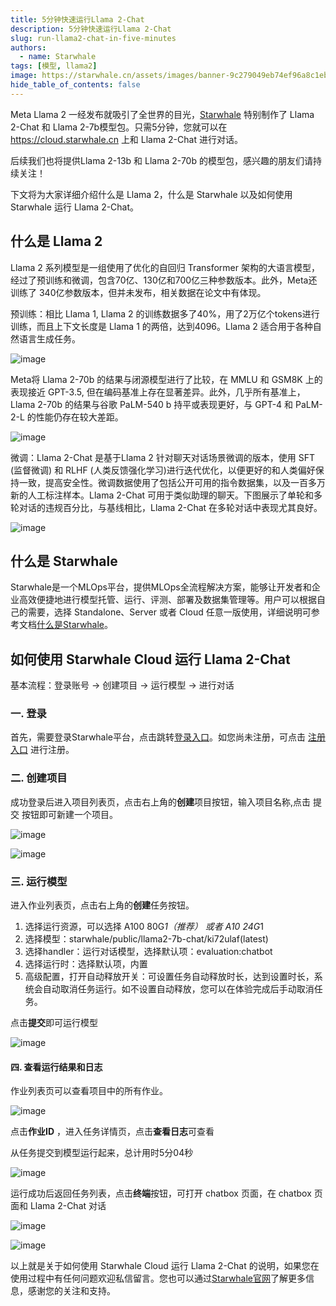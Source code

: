 ```yaml
---
title: 5分钟快速运行Llama 2-Chat
description: 5分钟快速运行Llama 2-Chat
slug: run-llama2-chat-in-five-minutes
authors:
  - name: Starwhale
tags: [模型, llama2]
image: https://starwhale.cn/assets/images/banner-9c279049eb74ef96a8c1eb6ac3636360.jpg
hide_table_of_contents: false
---
```


Meta Llama 2 一经发布就吸引了全世界的目光，[Starwhale](https://starwhale.cn/) 特别制作了 Llama 2-Chat 和 Llama 2-7b模型包。只需5分钟，您就可以在 <https://cloud.starwhale.cn> 上和 Llama 2-Chat 进行对话。

后续我们也将提供Llama 2-13b 和 Llama 2-70b 的模型包，感兴趣的朋友们请持续关注！

下文将为大家详细介绍什么是 Llama 2，什么是 Starwhale 以及如何使用 Starwhale 运行 Llama 2-Chat。

## 什么是 Llama 2

Llama 2 系列模型是一组使用了优化的自回归 Transformer 架构的大语言模型，经过了预训练和微调，包含70亿、130亿和700亿三种参数版本。此外，Meta还训练了 340亿参数版本，但并未发布，相关数据在论文中有体现。

预训练：相比 Llama 1, Llama 2 的训练数据多了40%，用了2万亿个tokens进行训练，而且上下文长度是 Llama 1 的两倍，达到4096。Llama 2 适合用于各种自然语言生成任务。

![image](https://github.com/star-whale/docs/assets/101299635/638a0d16-0126-458b-b425-84d9d7d18523)

Meta将 Llama 2-70b 的结果与闭源模型进行了比较，在 MMLU 和 GSM8K 上的表现接近 GPT-3.5, 但在编码基准上存在显著差异。此外，几乎所有基准上， Llama 2-70b 的结果与谷歌 PaLM-540 b 持平或表现更好，与 GPT-4 和 PaLM-2-L 的性能仍存在较大差距。

![image](https://github.com/star-whale/docs/assets/101299635/8dd71a5a-471d-412a-8631-c4ada99d8ed2)

微调：Llama 2-Chat 是基于Llama 2 针对聊天对话场景微调的版本，使用 SFT (监督微调) 和 RLHF (人类反馈强化学习)进行迭代优化，以便更好的和人类偏好保持一致，提高安全性。微调数据使用了包括公开可用的指令数据集，以及一百多万新的人工标注样本。Llama 2-Chat 可用于类似助理的聊天。下图展示了单轮和多轮对话的违规百分比，与基线相比，Llama 2-Chat 在多轮对话中表现尤其良好。

![image](https://github.com/star-whale/docs/assets/101299635/776e31b8-ea32-4a4c-9568-18117f933812)

## 什么是 Starwhale

Starwhale是一个MLOps平台，提供MLOps全流程解决方案，能够让开发者和企业高效便捷地进行模型托管、运行、评测、部署及数据集管理等。用户可以根据自己的需要，选择 Standalone、Server 或者 Cloud 任意一版使用，详细说明可参考文档[什么是Starwhale](https://starwhale.cn/docs/)。

## 如何使用 Starwhale Cloud 运行 Llama 2-Chat

基本流程：登录账号 → 创建项目 → 运行模型 → 进行对话

### **一. 登录**

首先，需要登录Starwhale平台，点击跳转[登录入口](https://cloud.starwhale.cn/login?lang=zh)。如您尚未注册，可点击 [注册入口](https://cloud.starwhale.cn/signup) 进行注册。

### **二. 创建项目**

成功登录后进入项目列表页，点击右上角的**创建**项目按钮，输入项目名称,点击 提交 按钮即可新建一个项目。

![image](https://github.com/star-whale/docs/assets/101299635/5228104d-eb26-4504-aa40-838c5bf177c2)

![image](https://github.com/star-whale/docs/assets/101299635/2494cac8-44f2-4d94-866d-a4d3cc01c453)

### **三. 运行模型**

进入作业列表页，点击右上角的**创建**任务按钮。

 1) 选择运行资源，可以选择 A100 80G*1（推荐） 或者 A10 24G*1
 2) 选择模型：starwhale/public/llama2-7b-chat/ki72ulaf(latest)
 3) 选择handler：运行对话模型，选择默认项：evaluation:chatbot
 4) 选择运行时：选择默认项，内置
 5) 高级配置，打开自动释放开关：可设置任务自动释放时长，达到设置时长，系统会自动取消任务运行。如不设置自动释放，您可以在体验完成后手动取消任务。

点击**提交**即可运行模型

![image](https://github.com/star-whale/docs/assets/101299635/cc21187a-a40b-44a3-bce7-c785d5fc8d7b)

#### **四. 查看运行结果和日志**

作业列表页可以查看项目中的所有作业。

![image](https://github.com/star-whale/docs/assets/101299635/5790352b-2d5f-44a5-8ac5-0fe02996b721)

点击**作业ID** ，进入任务详情页，点击**查看日志**可查看

从任务提交到模型运行起来，总计用时5分04秒

![image](https://github.com/star-whale/docs/assets/101299635/c412a427-f5b1-4b34-ab3f-95237f79ced4)

运行成功后返回任务列表，点击**终端**按钮，可打开 chatbox 页面，在 chatbox 页面和 Llama 2-Chat 对话

![image](https://github.com/star-whale/docs/assets/101299635/e6e93ab4-d7ca-4bbb-a89a-14850e36ffcb)

![image](https://github.com/star-whale/docs/assets/101299635/e75f2221-f7ca-4492-981b-7672a2ed65eb)

以上就是关于如何使用 Starwhale Cloud 运行 Llama 2-Chat 的说明，如果您在使用过程中有任何问题欢迎私信留言。您也可以通过[Starwhale官网](https://starwhale.cn/)了解更多信息，感谢您的关注和支持。
